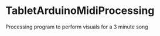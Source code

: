 TabletArduinoMidiProcessing
===========================

Processing program to perform visuals for a 3 minute song
